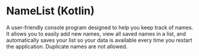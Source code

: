 # NameList (Kotlin)
A user-friendly console program designed to help you keep track of names. It allows you to easily add new names, view all saved names in a list, and automatically saves your list so your data is available every time you restart the application. Duplicate names are not allowed.
